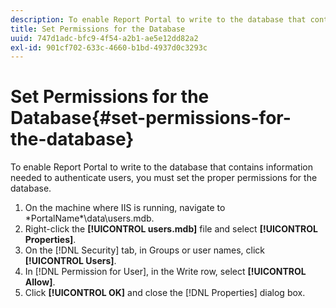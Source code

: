 ```yaml
---
description: To enable Report Portal to write to the database that contains information needed to authenticate users, you must set the proper permissions for the database.
title: Set Permissions for the Database
uuid: 747d1adc-bfc9-4f54-a2b1-ae5e12dd82a2
exl-id: 901cf702-633c-4660-b1bd-4937d0c3293c
---
```

# Set Permissions for the Database{#set-permissions-for-the-database}

To enable Report Portal to write to the database that contains information needed to authenticate users, you must set the proper permissions for the database.

1. On the machine where IIS is running, navigate to \*PortalName*\data\users.mdb.
1. Right-click the **[!UICONTROL users.mdb]** file and select **[!UICONTROL Properties]**.
1. On the [!DNL Security] tab, in Groups or user names, click **[!UICONTROL Users]**.
1. In [!DNL Permission for User], in the Write row, select **[!UICONTROL Allow]**.
1. Click **[!UICONTROL OK]** and close the [!DNL Properties] dialog box.
